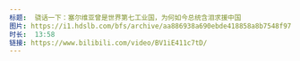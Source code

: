 ```yaml
---
标题:  骁话一下：塞尔维亚曾是世界第七工业国，为何如今总统含泪求援中国
图片: https://i1.hdslb.com/bfs/archive/aa886938a690ebde418858a8b7548f97fd04e35f.jpg@320w_200h_1c_!web-space-upload-video.webp
时长:  13:58
链接: https://www.bilibili.com/video/BV1iE411c7tD/
---
```


